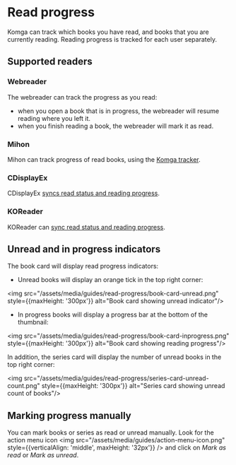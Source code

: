 # Read progress

Komga can track which books you have read, and books that you are currently reading. Reading progress is tracked for each user separately.

## Supported readers

### Webreader

The webreader can track the progress as you read:
- when you open a book that is in progress, the webreader will resume reading where you left it.
- when you finish reading a book, the webreader will mark it as read.

### Mihon

Mihon can track progress of read books, using the [Komga tracker](mihon.md#track-read-progress).

### CDisplayEx

CDisplayEx [syncs read status and reading progress](cdisplayex.md#reading-status).

### KOReader

KOReader can [sync read status and reading progress](koreader.md#read-progress-sync).

## Unread and in progress indicators

The book card will display read progress indicators:
- Unread books will display an orange tick in the top right corner:

<img src="/assets/media/guides/read-progress/book-card-unread.png" style={{maxHeight: '300px'}}  alt="Book card showing unread indicator"/>

- In progress books will display a progress bar at the bottom of the thumbnail:

<img src="/assets/media/guides/read-progress/book-card-inprogress.png" style={{maxHeight: '300px'}} alt="Book card showing reading progress"/>

In addition, the series card will display the number of unread books in the top right corner:

<img src="/assets/media/guides/read-progress/series-card-unread-count.png" style={{maxHeight: '300px'}} alt="Series card showing unread count of books"/>

## Marking progress manually

You can mark books or series as read or unread manually. Look for the action menu icon <img src="/assets/media/guides/action-menu-icon.png" style={{verticalAlign: 'middle', maxHeight: '32px'}} /> and click on _Mark as read_ or _Mark as unread_.
